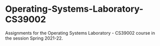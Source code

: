 # Operating-Systems-Laboratory-CS39002

Assignments for the Operating Systems Laboratory - CS39002 course in the session Spring 2021-22.